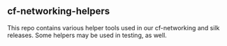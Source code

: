 ## cf-networking-helpers

This repo contains various helper tools used in our cf-networking and silk
releases. Some helpers may be used in testing, as well.


